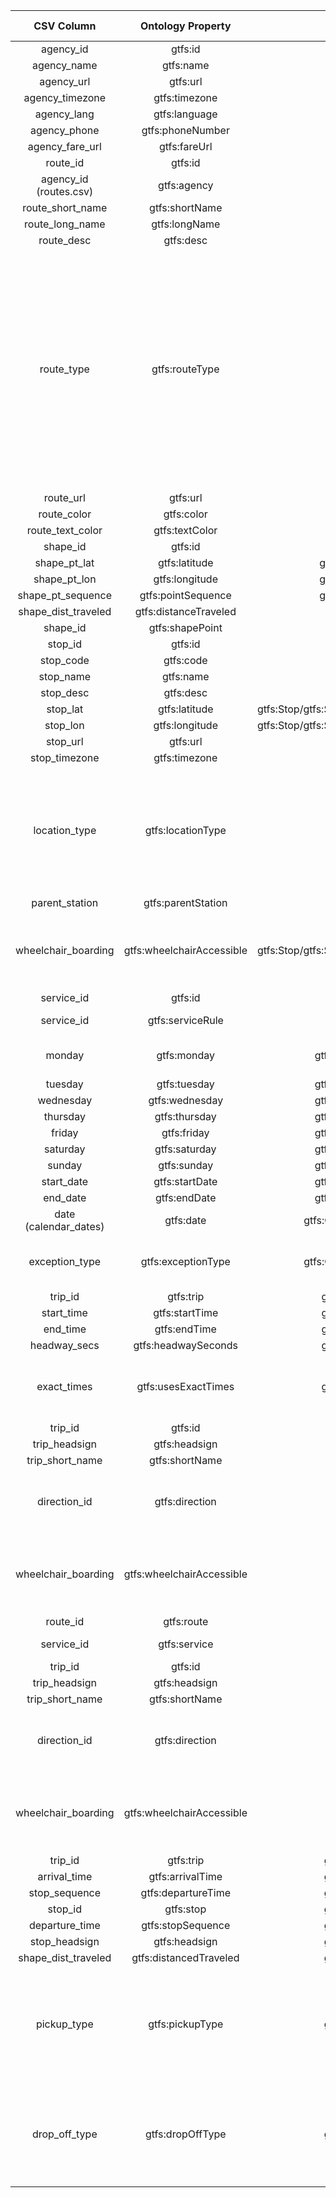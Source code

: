 | CSV Column           | Ontology Property | Entity Class | Rel. Entity Class | Subject Generation    | Join Condition | Datatype | Function Name | Function Output |
|:--------------------:|:-----------------:|:------------:|:-----------------:|:---------------------:|:--------------:|:--------:|:-------------:|:---------------:|
| agency_id            | gtfs:id           | gtfs:Agency  | -                 | ex:agency/{agency_id} | -              |xsd:string| -             | -               |
| agency_name          | gtfs:name         | gtfs:Agency  | -                 | ex:agency/{agency_id} | -              |foaf:name | -             | -               |
| agency_url           | gtfs:url          | gtfs:Agency  | -                 | ex:agency/{agency_id} | -              |foaf:page | -             | -               |
| agency_timezone      | gtfs:timezone     | gtfs:Agency  | -                 | ex:agency/{agency_id} | -              |xsd:string| -             | -               |
| agency_lang          | gtfs:language     | gtfs:Agency  | -                 | ex:agency/{agency_id} | -              |xsd:string| -             | -               |
| agency_phone         | gtfs:phoneNumber  | gtfs:Agency  | -                 | ex:agency/{agency_id} | -              |foaf:phone| -               | -             | -               |
| agency_fare_url      | gtfs:fareUrl      | gtfs:Agency  | -                 | ex:agency/{agency_id} | -              |foaf:page | -             | -               |
| route_id             | gtfs:id           | gtfs:Route   | -                 | ex:route/{route_id}   | -              |xsd:string| -             | -               |
|agency_id (routes.csv)| gtfs:agency       | gtfs:Route   | gtfs:Agency       | ex:route/{route_id} |routes.agency_id = agency.agency_id|-| -        | -               | 
| route_short_name     | gtfs:shortName    | gtfs:Route   | -                 | ex:route/{route_id}   | -              |xsd:string| capitalize    | Input string in capital format |
| route_long_name      | gtfs:longName     | gtfs:Route   | -                 | ex:route/{route_id}   | -              |xsd:string| capitalize    | Input string in capital format |
| route_desc           | gtfs:desc         | gtfs:Route   | -                 | ex:route/{route_id}   | -              |xsd:string| -             | -               |
| route_type           | gtfs:routeType    | gtfs:Route   | skos:Concept      | ex:route/{route_id}   | -              | -        | routeTypeSKOS | 0->http://transport.linkeddata.es/kos/route-type/tram <br> 1 -> http://transport.linkeddata.es/kos/route-type/subway <br> 2 -> http://transport.linkeddata.es/kos/route-type/rail <br> 3 -> http://transport.linkeddata.es/kos/route-type/bus <br> 4 -> http://transport.linkeddata.es/kos/route-type/ferry <br> 5 -> http://transport.linkeddata.es/kos/route-type/cable-tram <br> 6 -> http://transport.linkeddata.es/kos/route-type/aerial-lift 7 -> http://transport.linkeddata.es/kos/route-type/funicular <br> 11 -> http://transport.linkeddata.es/kos/route-type/trolleybus <br> 12 -> http://transport.linkeddata.es/kos/route-type/monorail  |    
| route_url            | gtfs:url          | gtfs:Route   | -                 | ex:route/{route_id}   | -              |foaf:page | -             | -               |
| route_color          | gtfs:color        | gtfs:Route   | -                 | ex:route/{route_id}   | -              |xsd:string| -             | -               |
| route_text_color     | gtfs:textColor    | gtfs:Route   | -                 | ex:route/{route_id}   | -              |xsd:string| -             | -               |
| shape_id            | gtfs:id             | gtfs:Shape      | -                 | ex:shape/{shape_id}   | -              |xsd:string| -               | -             | -               |
| shape_pt_lat        | gtfs:latitude       | gtfs:ShapePoint | -                 |ex:shape/{shape_id}_{shape_pt_sequence}| -              |geo:lat     | -               | -             | -               |
| shape_pt_lon        | gtfs:longitude      | gtfs:ShapePoint | -                 |ex:shape/{shape_id}_{shape_pt_sequence}| -              |geo:lon     | -               | -             | -               |
| shape_pt_sequence   | gtfs:pointSequence  | gtfs:ShapePoint | -                 |ex:shape/{shape_id}_{shape_pt_sequence}| -              |xsd:nonNegativeInteger| -               | -             | -               |
| shape_dist_traveled |gtfs:distanceTraveled| gtfs:Shape      | -                 | ex:shape/{shape_id}   | -              |gtfs:nonNegativeFloat| -               | -             | -               |
| shape_id            | gtfs:shapePoint     | gtfs:Shape      | gtfs:ShapePoint   | ex:shape/{shape_id}   |shapes.shape_id = shapes.shape_id|-          | - | -        | -               | 
| stop_id             | gtfs:id                 | gtfs:Location          | -                 | ex:stop/{stop_id}  | -              |xsd:string| -               | -              | -               |
| stop_code           | gtfs:code               | gtfs:Location          | -                 | ex:stop/{stop_id}  | -              |xsd:string| -               | -              | -               |
| stop_name           | gtfs:name               | gtfs:Location          | -                 | ex:stop/{stop_id}  | -              |foaf:name | -               | -              | -               |
| stop_desc           | gtfs:desc               | gtfs:Location          | -                 | ex:stop/{stop_id}  | -              |xsd:string| -               | -              | -               |
| stop_lat            | gtfs:latitude           | gtfs:Stop/gtfs:Station/gtfs:StationEntrance | -                 | ex:stop/{stop_id}  | -              | geo:lat  | -               | -              | -               |
| stop_lon            | gtfs:longitude          | gtfs:Stop/gtfs:Station/gtfs:StationEntrance | -                 | ex:stop/{stop_id}  | -              | geo:lon  | -               | -              | -               |
| stop_url            | gtfs:url                | gtfs:Location          | -                 | ex:stop/{stop_id}  | -              |foaf:page | -               | -              | -               |
| stop_timezone       | gtfs:timezone           | gtfs:Location          | -                 | ex:stop/{stop_id}  | -              |xsd:string| -               | -              | -               |
| location_type       | gtfs:locationType       | gtfs:Location          | skos:Concept      | ex:stop/{stop_id}  | -              | -        |locationTypeSKOS|  0 -> http://transport.linkeddata.es/kos/location-type/stop <br> 1 -> http://transport.linkeddata.es/kos/location-type/station <br> 2 -> http://transport.linkeddata.es/kos/location-type/entrance-exit <br> 3 -> http://transport.linkeddata.es/kos/location-type/generic-node <br> 4 -> http://transport.linkeddata.es/kos/location-type/boarding-area|
| parent_station      | gtfs:parentStation      | gtfs:Stop              | gtfs:Station      | ex:stop/{stop_id}  |parent_station=stop_id| -  | -               | -              | -               |
| wheelchair_boarding |gtfs:wheelchairAccessible| gtfs:Stop/gtfs:Station/gtfs:StationEntrance | skos:Concept      | ex:stop/{stop_id}  | -              | -               |wheelchairBoardingSKOS| 0 -> http://transport.linkeddata.es/kos/wheelchair-accesible/no-information <br> 1 -> http://transport.linkeddata.es/kos/wheelchair-accesible/accesible <br>  2 -> http://transport.linkeddata.es/kos/wheelchair-accesible/inaccesible|
| service_id       | gtfs:id                 | gtfs:Service          | -                    | ex:service/{service_id}       | -              | xsd:string| -                | -                                                                               |
| service_id       | gtfs:serviceRule        | gtfs:Service          | gtfs:ServiceRule     | ex:service/{service_id}       | calendar.service_id=calendar.service_id or calendar_date.service_id=calendar_date.service_id | xsd:string| -                | -  |
| monday           | gtfs:monday             | gtfs:CalendarRule     | skos:Concept         | ex:rule/{service_id}          | -              | URI       | mapDayAvailability    | 1 → <http://transport.linkeddata.es/kos/day/available><br>0 → <http://transport.linkeddata.es/kos/day/not-available> |
| tuesday          | gtfs:tuesday            | gtfs:CalendarRule     | skos:Concept         | ex:rule/{service_id}          | -              | URI       |  mapDayAvailability    | Same as above                                                                   |
| wednesday        | gtfs:wednesday          | gtfs:CalendarRule     | skos:Concept         | ex:rule/{service_id}          | -              | URI       |  mapDayAvailability    | Same as above                                                                   |
| thursday         | gtfs:thursday           | gtfs:CalendarRule     | skos:Concept         | ex:rule/{service_id}          | -              | URI       |  mapDayAvailability    | Same as above                                                                   |
| friday           | gtfs:friday             | gtfs:CalendarRule     | skos:Concept         | ex:rule/{service_id}          | -              | URI       |  mapDayAvailability    | Same as above                                                                   |
| saturday         | gtfs:saturday           | gtfs:CalendarRule     | skos:Concept         | ex:rule/{service_id}          | -              | URI       |  mapDayAvailability    | Same as above                                                                   |
| sunday           | gtfs:sunday             | gtfs:CalendarRule     | skos:Concept         | ex:rule/{service_id}          | -              | URI       |  mapDayAvailability    | Same as above                                                                   |
| start_date       | gtfs:startDate          | gtfs:CalendarRule     | -                    | ex:rule/{service_id}          | -              | schema:startDate  |  -                     | -                                                                               |
| end_date         | gtfs:endDate            | gtfs:CalendarRule     | -                    | ex:rule/{service_id}          | -              | schema:endDate  |  -                     | -                                                                               |
| date (calendar_dates) | gtfs:date          | gtfs:CalendarDateRule | -                    | ex:rule/{service_id}_{date}   | -              | xsd:date  |  -                     | -                                                                               |
| exception_type   | gtfs:exceptionType      | gtfs:CalendarDateRule | skos:Concept         | ex:rule/{service_id}_{date}   | -              | URI       |  mapExceptionType      | 1 → <http://transport.linkeddata.es/kos/exception-type/removed><br>2 → <http://transport.linkeddata.es/kos/exception-type/added> |
| trip_id             | gtfs:trip               |gtfs:Frequency| gtfs:Trip         |ex:frequency/{trip_id}_{start_time}|trips.trip_id=frequency.trip_id| xsd:string | - | - |
| start_time          | gtfs:startTime          |gtfs:Frequency| -                 |ex:frequency/{trip_id}_{start_time}| -              |schema:startTime| - | - |
| end_time            | gtfs:endTime            |gtfs:Frequency| -                 |ex:frequency/{trip_id}_{start_time}| -              | schema:endTime | - | - |
| headway_secs        | gtfs:headwaySeconds     |gtfs:Frequency| -                 |ex:frequency/{trip_id}_{start_time}| -              |xsd:positiveInteger| - | - |
| exact_times         | gtfs:usesExactTimes     |gtfs:Frequency| skos:Concept      |ex:frequency/{trip_id}_{start_time}| -              | -        | directionSKOS  | 0 -> http://transport.linkeddata.es/kos/direction/one-direction <br> 1 -> http://transport.linkeddata.es/kos/direction/opposite-direction|
| trip_id             | gtfs:id                 | gtfs:Trip    | -                 | ex:trip/{trip_id}  | -              |xsd:string| -               | -               |
| trip_headsign       | gtfs:headsign           | gtfs:Trip    | -                 | ex:trip/{trip_id}  | -              |xsd:string| capitalize     | Input string in capital format |
| trip_short_name     | gtfs:shortName          | gtfs:Trip    | -                 | ex:trip/{trip_id}  | -              |foaf:name | capitalize     | Input string in capital format |
| direction_id        | gtfs:direction          | gtfs:Trip    | skos:Concept      | ex:trip/{trip_id}  | -              | -        |directionSKOS  | 0 -> http://transport.linkeddata.es/kos/direction/one-direction <br> 1 -> http://transport.linkeddata.es/kos/direction/opposite-direction|
| wheelchair_boarding |gtfs:wheelchairAccessible| gtfs:Trip    | skos:Concept      | ex:trip/{trip_id}  | -              | -        |wheelchairBoardingSKOS| 0 -> http://transport.linkeddata.es/kos/wheelchair-accesible/no-information <br> 1 -> http://transport.linkeddata.es/kos/wheelchair-accesible/accesible <br>  2 -> http://transport.linkeddata.es/kos/wheelchair-accesible/inaccesible|
| route_id            | gtfs:route              | gtfs:Trip   | gtfs:Route         | ex:trips/{trip_id} | trips.route_id=routes.route_id |xsd:string| - | - |
| service_id          | gtfs:service            | gtfs:Trip   | gtfs:Service       | ex:trips/{trip_id} | trips.service_id=calendar.service_id or trips.service_id=calendar_dates.service_id|xsd:string| - | - |
| trip_id             | gtfs:id                 | gtfs:Trip    | -                 | ex:trip/{trip_id}  | -              |xsd:string| -               | -              |
| trip_headsign       | gtfs:headsign           | gtfs:Trip    | -                 | ex:trip/{trip_id}  | -              |xsd:string| capitalize     | Input string in capital format |
| trip_short_name     | gtfs:shortName          | gtfs:Trip    | -                 | ex:trip/{trip_id}  | -              |xsd:string| capitalize     | Input string in capital format |
| direction_id        | gtfs:direction          | gtfs:Trip    | skos:Concept      | ex:trip/{trip_id}  | -              | -        | directionSKOS  | 0 -> http://transport.linkeddata.es/kos/direction/one-direction <br> 1 -> http://transport.linkeddata.es/kos/direction/opposite-direction|
| wheelchair_boarding |gtfs:wheelchairAccessible| gtfs:Trip    | skos:Concept      | ex:trip/{trip_id}  | -              | -        |wheelchairBoardingSKOS| 0 -> http://transport.linkeddata.es/kos/wheelchair-accesible/no-information <br> 1 -> http://transport.linkeddata.es/kos/wheelchair-accesible/accesible <br>  2 -> http://transport.linkeddata.es/kos/wheelchair-accesible/inaccesible|
| trip_id             | gtfs:trip               |gtfs:StopTime| gtfs:Trip         |ex:stoptimes/{trip_id}_{stop_sequence}|stop_times.trip_id=trips.trip_id| - | - | - |
| arrival_time        | gtfs:arrivalTime        |gtfs:StopTime| -                 |ex:stoptimes/{trip_id}_{stop_sequence}| - |schema:Time| - | - |
| stop_sequence      | gtfs:departureTime      |gtfs:StopTime| -                 |ex:stoptimes/{trip_id}_{stop_sequence}| - |schema:Time| - | - |
| stop_id             | gtfs:stop               |gtfs:StopTime| gtfs:Stop         |ex:stoptimes/{trip_id}_{stop_sequence}|stop_times.stop_id=stops.stop_id| - | - |
| departure_time      | gtfs:stopSequence       |gtfs:StopTime| -                 |ex:stoptimes/{trip_id}_{stop_sequence}| - |xsd:nonNegativeInteger| - | - |
| stop_headsign       | gtfs:headsign           |gtfs:StopTime| -                 |ex:stoptimes/{trip_id}_{stop_sequence}| - |xsd:string| capitalize     | Input string in capital format |
| shape_dist_traveled | gtfs:distancedTraveled  |gtfs:StopTime| -                 |ex:stoptimes/{trip_id}_{stop_sequence}| - |xsd:nonNegativeFloat| - | - |
| pickup_type         | gtfs:pickupType         |gtfs:StopTime| skos:Concept      |ex:stoptimes/{trip_id}_{stop_sequence}| -              | -        |pickupSKOS| 0 -> http://transport.linkeddata.es/kos/pickup/available <br> 1 -> http://transport.linkeddata.es/kos/pickup/not-avaliable <br>  2 -> http://transport.linkeddata.es/kos/pickup/must-phone <br> 3 -> http://transport.linkeddata.es/kos/pickup/coordinate-with-driver|
| drop_off_type       | gtfs:dropOffType        |gtfs:StopTime| skos:Concept      |ex:stoptimes/{trip_id}_{stop_sequence}| -              | -       |dropOffSKOS| 0 -> http://transport.linkeddata.es/kos/drop-off/available <br> 1 -> http://transport.linkeddata.es/kos/drop-off/not-available <br>  2 -> http://transport.linkeddata.es/kos/drop-off/must-phone <br> 3 -> http://transport.linkeddata.es/kos/drop-off/coordinate-with-driver|